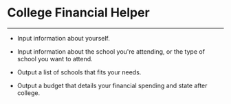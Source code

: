 # College Financial Helper

---

- Input information about yourself.

- Input information about the school you're attending, or the type of school you want to attend.

- Output a list of schools that fits your needs.

- Output a budget that details your financial spending and state after college.